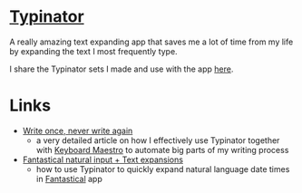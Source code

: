 # [Typinator](http://www.ergonis.com/products/typinator/)

A really amazing text expanding app that saves me a lot of time from my life by expanding the text I most frequently type.

I share the Typinator sets I made and use with the app [here](https://github.com/nikitavoloboev/typinator-sets). 

# Links

- [Write once, never write again](https://medium.com/@NikitaVoloboev/write-once-never-write-again-c2fa1f6c4e8)
	- a very detailed article on how I effectively use Typinator together with [Keyboard Maestro](../km/km.md) to automate big parts of my writing process
- [Fantastical natural input + Text expansions](https://medium.com/@NikitaVoloboev/fantastical-natural-input-text-expansions-3ea8cf7ccac3)
	- how to use Typinator to quickly expand natural language date times in [Fantastical](https://flexibits.com/fantastical) app